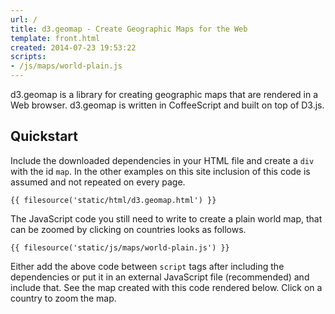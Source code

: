 ```yaml
---
url: /
title: d3.geomap - Create Geographic Maps for the Web
template: front.html
created: 2014-07-23 19:53:22
scripts:
- /js/maps/world-plain.js
---
```

d3.geomap is a library for creating geographic maps that are rendered in a Web browser. d3.geomap is written in CoffeeScript and built on top of D3.js.

## Quickstart

Include the downloaded dependencies in your HTML file and create a `div` with the id `map`. In the other examples on this site inclusion of this code is assumed and not repeated on every page.

    {{ filesource('static/html/d3.geomap.html') }}

The JavaScript code you still need to write to create a plain world map, that can be zoomed by clicking on countries looks as follows.

    {{ filesource('static/js/maps/world-plain.js') }}

Either add the above code between `script` tags after including the dependencies or put it in an external JavaScript file (recommended) and include that. See the map created with this code rendered below. Click on a country to zoom the map.